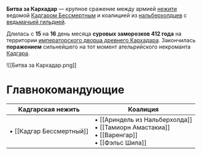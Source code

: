 **Битва за Кархадар** — крупное сражение между армией [нежити](Монстры#Нежить) ведомой [Кадгаром Бессмертным](Кадгар%20Бессмертный.md) и коалицией из [нальберхолдцев](Нальберхолд) с [ведьмачьей гильдией](Ведьмачья%20гильдия). 

Длилась с **15** на **16** день месяца **суровых заморозков 412 года** на территории [императорского дворца древнего Кархадара](Древний%20Кархадар#Императорский%20дворец). Закончилась **поражением** сильнейшего на тот момент ательрийского некроманта [Кадгара](Кадгар%20Бессмертный.md).

![[Битва за Кархадар.png]]

# Главнокомандующие

| Кадгарская нежить        | Коалиция                                                                                        |
| ------------------------ | ----------------------------------------------------------------------------------------------- |
| • [[Кадгар Бессмертный]] | • [[Ариндель из Нальберхолда]]<br>• [[Тамиорн Амастакиа]]<br>• [[Варенгар]]<br>• [[Фэльс Шила]] |
